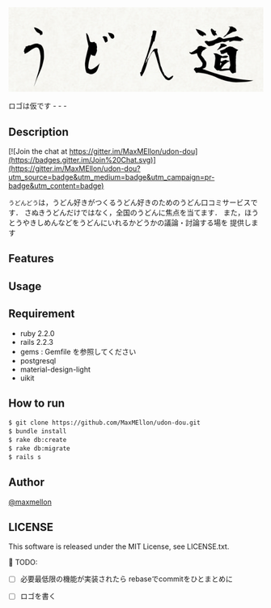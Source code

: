 <p align="center">
  <img src="./public/logo.png">
</p>
ロゴは仮です
- - -

## Description

[![Join the chat at https://gitter.im/MaxMEllon/udon-dou](https://badges.gitter.im/Join%20Chat.svg)](https://gitter.im/MaxMEllon/udon-dou?utm_source=badge&utm_medium=badge&utm_campaign=pr-badge&utm_content=badge)

`うどんどう`は，うどん好きがつくるうどん好きのためのうどん口コミサービスです．
さぬきうどんだけではなく，全国のうどんに焦点を当てます．
また，ほうとうやきしめんなどをうどんにいれるかどうかの議論・討論する場を
提供します

## Features

## Usage

## Requirement

- ruby  2.2.0
- rails 2.2.3
- gems : Gemfile を参照してください
- postgresql
- material-design-light
- uikit

## How to run

```sh
$ git clone https://github.com/MaxMEllon/udon-dou.git
$ bundle install
$ rake db:create
$ rake db:migrate
$ rails s
```

## Author

[@maxmellon](https://github.com/MaxMEllon)

## LICENSE

This software is released under the MIT License, see LICENSE.txt.

:memo: TODO:

- [ ] 必要最低限の機能が実装されたら rebaseでcommitをひとまとめに
- [ ] ロゴを書く


